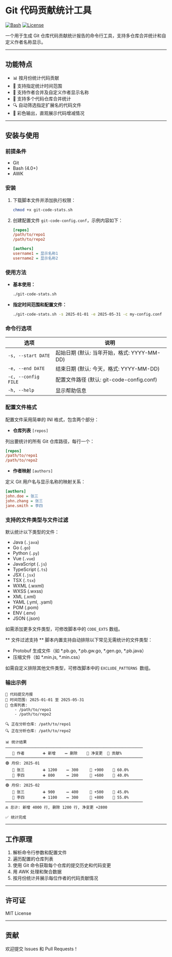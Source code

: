 # Git 代码贡献统计工具

[![Bash](https://img.shields.io/badge/Language-Bash-4EAA25.svg)](https://www.gnu.org/software/bash/)
[![License](https://img.shields.io/badge/License-MIT-blue.svg)](LICENSE)

一个用于生成 Git 仓库代码贡献统计报告的命令行工具，支持多仓库合并统计和自定义作者名称显示。

---

## 功能特点

- 📊 按月份统计代码贡献
- 📅 支持指定统计时间范围
- 👥 支持作者合并及自定义作者显示名称
- 📁 支持多个代码仓库合并统计
- 🔍 自动筛选指定扩展名的代码文件
- 🎨 彩色输出，直观展示代码增减情况
---

## 安装与使用

### 前提条件

- Git
- Bash (4.0+)
- AWK

### 安装

1. 下载脚本文件并添加执行权限：

    ```bash
    chmod +x git-code-stats.sh
    ```

2. 创建配置文件 `git-code-config.conf`，示例内容如下：

    ```ini
    [repos]
    /path/to/repo1
    /path/to/repo2

    [authors]
    username1 = 显示名称1
    username2 = 显示名称2
    ```

### 使用方法

- **基本使用：**

  ```bash
  ./git-code-stats.sh
  ```

- **指定时间范围和配置文件：**

  ```bash
  ./git-code-stats.sh -s 2025-01-01 -e 2025-05-31 -c my-config.conf
  ```

### 命令行选项

| 选项              | 说明                                         |
|-------------------|----------------------------------------------|
| `-s, --start DATE`| 起始日期 (默认: 当年开始，格式: YYYY-MM-DD)  |
| `-e, --end DATE`  | 结束日期 (默认: 今天，格式: YYYY-MM-DD)      |
| `-c, --config FILE`| 配置文件路径 (默认: git-code-config.conf)   |
| `-h, --help`      | 显示帮助信息                                 |



### 配置文件格式

配置文件采用简单的 INI 格式，包含两个部分：

- **仓库列表**  `[repos]`

 列出要统计的所有 Git 仓库路径，每行一个：

```ini
[repos]
/path/to/repo1
/path/to/repo2
```

- **作者映射**  `[authors]` 

定义 Git 用户名与显示名称的映射关系：

```ini
[authors]
john.doe = 张三
john.zhang = 张三
jane.smith = 李四
```


### 支持的文件类型与文件过滤

默认统计以下类型的文件：

- Java (`.java`)
- Go (`.go`)
- Python (`.py`)
- Vue (`.vue`)
- JavaScript (`.js`)
- TypeScript (`.ts`)
- JSX (`.jsx`)
- TSX (`.tsx`)
- WXML (.wxml)
- WXSS (.wxss)
- XML (.xml)
- YAML (.yml, .yaml)
- POM (.pom)
- ENV (.env)
- JSON (.json)

如需添加更多文件类型，可修改脚本中的 `CODE_EXTS` 数组。

** 文件过滤支持 **
脚本内置支持自动排除以下常见无需统计的文件类型：

- Protobuf 生成文件（如 *.pb.go, *.pb.gw.go, *.gen.go, *.pb.java）
- 压缩文件（如 *.min.js, *.min.css）

如需自定义排除其他文件类型，可修改脚本中的 `EXCLUDE_PATTERNS `数组。

### 输出示例

```
📝 代码提交月报
📅 时间范围: 2025-01-01 至 2025-05-31 
📁 仓库列表: 
    - /path/to/repo1
    - /path/to/repo2

🔍 正在分析仓库: /path/to/repo1
🔍 正在分析仓库: /path/to/repo2

📊 统计结果
────────────────────────────────────────────────────────────
   👤 作者        ➕ 新增    ➖ 删除    🔁 净变更  📌 贡献%
────────────────────────────────────────────────────────────
🟢 月份: 2025-01
   👤 张三        ➕ 1200    ➖ 300     🔁 +900    📌 60.0%
   👤 李四        ➕ 800     ➖ 200     🔁 +600    📌 40.0%
────────────────────────────────────────────────────────────
🟢 月份: 2025-02
   👤 张三        ➕ 900     ➖ 400     🔁 +500    📌 45.0%
   👤 李四        ➕ 1100    ➖ 300     🔁 +800    📌 55.0%
────────────────────────────────────────────────────────────
🔚 总计: 新增 4000 行, 删除 1200 行, 净变更 +2800

✅ 统计完成
```

---

## 工作原理

1. 解析命令行参数和配置文件
2. 遍历配置的仓库列表
3. 使用 Git 命令获取每个仓库的提交历史和代码变更
4. 用 AWK 处理和聚合数据
5. 按月份统计并展示每位作者的代码贡献情况

---

## 许可证

MIT License

---

## 贡献

欢迎提交 Issues 和 Pull Requests！

